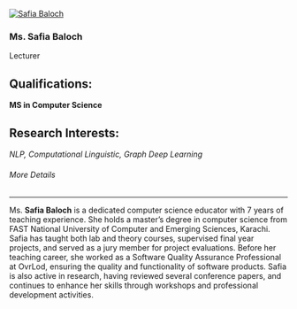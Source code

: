 [![Safia Baloch](https://giki.edu.pk/wp-content/uploads/2019/08/WhatsApp-Image-2023-05-13-at-3.04.45-AM-Copy.webp)](https://giki.edu.pk/wp-content/uploads/2019/08/WhatsApp-Image-2023-05-13-at-3.04.45-AM-Copy.webp)
### Ms. Safia Baloch
Lecturer
## Qualifications:
**MS in Computer Science**
## Research Interests:
_NLP, Computational Linguistic, Graph Deep Learning_
###### More Details
* * *
Ms. **Safia Baloch** is a dedicated computer science educator with 7 years of teaching experience. She holds a master’s degree in computer science from FAST National University of Computer and Emerging Sciences, Karachi. Safia has taught both lab and theory courses, supervised final year projects, and served as a jury member for project evaluations.
Before her teaching career, she worked as a Software Quality Assurance Professional at OvrLod, ensuring the quality and functionality of software products. Safia is also active in research, having reviewed several conference papers, and continues to enhance her skills through workshops and professional development activities.
